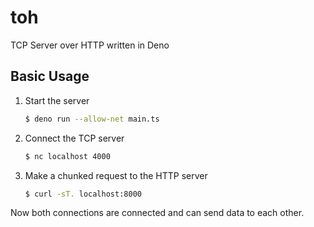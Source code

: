 # toh

TCP Server over HTTP written in Deno

## Basic Usage

1. Start the server

   ```sh
   $ deno run --allow-net main.ts
   ```

2. Connect the TCP server

   ```sh
   $ nc localhost 4000
   ```

3. Make a chunked request to the HTTP server

   ```sh
   $ curl -sT. localhost:8000
   ```

Now both connections are connected and can send data to each other.
